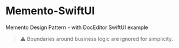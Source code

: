 # Memento-SwiftUI
Memento Design Pattern - with DocEditor SwiftUI example


> ⚠️ Boundaries around business logic are ignored for simplicity.
